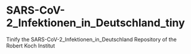 # SARS-CoV-2_Infektionen_in_Deutschland_tiny
Tinify the SARS-CoV-2_Infektionen_in_Deutschland Repository of the Robert Koch Institut
